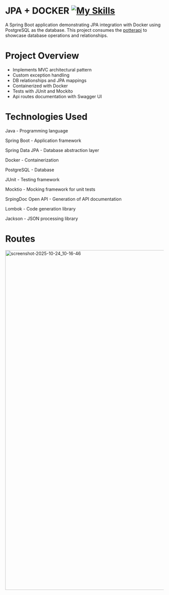 # JPA + DOCKER [![My Skills](https://skillicons.dev/icons?i=spring,docker,postgres)](https://skillicons.dev)  

<p>A Spring Boot application demonstrating JPA integration with Docker using PostgreSQL as the database. This project consumes the
  <a href="https://github.com/fedeperin/potterapi">potterapi</a>
to showcase database operations and relationships.
</p>

# Project Overview
<ul>
<li>Implements MVC architectural pattern</li>
<li>Custom exception handling</li>
<li>DB relationships and JPA mappings</li>
<li>Containerized with Docker</li>
<li>Tests with JUnit and Mockito</li>
<li>Api routes documentation with Swagger UI</li>
</ul>

# Technologies Used
<p>Java - Programming language</p>
<p>Spring Boot - Application framework</p>
<p>Spring Data JPA - Database abstraction layer</p>
<p>Docker - Containerization</p>
<p>PostgreSQL - Database</p>
<p>JUnit - Testing framework</p>
<p>Mocktio - Mocking framework for unit tests</p>
<p>SrpingDoc Open API - Generation of API documentation<p>
<p>Lombok - Code generation library</p>
<p>Jackson - JSON processing library</p>

# Routes

<img width="1920" height="1080" alt="screenshot-2025-10-24_10-16-46" src="https://github.com/user-attachments/assets/b3c6668a-91d5-4c6a-8c36-540836614bb4" />


